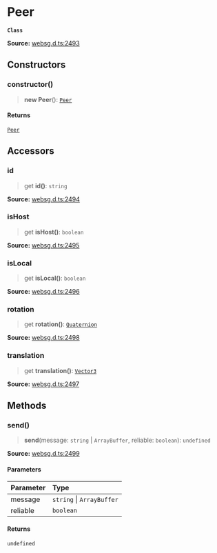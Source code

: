 # Peer

**`Class`**

**Source:** [websg.d.ts:2493](https://github.com/thirdroom/thirdroom/blob/4c397b03/packages/websg-types/types/websg.d.ts#L2493)

## Constructors

### constructor()

> **new Peer**(): [`Peer`](class.Peer.md)

#### Returns

[`Peer`](class.Peer.md)

## Accessors

### id

> get **id()**: `string`

**Source:** [websg.d.ts:2494](https://github.com/thirdroom/thirdroom/blob/4c397b03/packages/websg-types/types/websg.d.ts#L2494)

### isHost

> get **isHost()**: `boolean`

**Source:** [websg.d.ts:2495](https://github.com/thirdroom/thirdroom/blob/4c397b03/packages/websg-types/types/websg.d.ts#L2495)

### isLocal

> get **isLocal()**: `boolean`

**Source:** [websg.d.ts:2496](https://github.com/thirdroom/thirdroom/blob/4c397b03/packages/websg-types/types/websg.d.ts#L2496)

### rotation

> get **rotation()**: [`Quaternion`](../../namespace.WebSG/classes/class.Quaternion.md)

**Source:** [websg.d.ts:2498](https://github.com/thirdroom/thirdroom/blob/4c397b03/packages/websg-types/types/websg.d.ts#L2498)

### translation

> get **translation()**: [`Vector3`](../../namespace.WebSG/classes/class.Vector3.md)

**Source:** [websg.d.ts:2497](https://github.com/thirdroom/thirdroom/blob/4c397b03/packages/websg-types/types/websg.d.ts#L2497)

## Methods

### send()

> **send**(message: `string` \| `ArrayBuffer`, reliable: `boolean`): `undefined`

**Source:** [websg.d.ts:2499](https://github.com/thirdroom/thirdroom/blob/4c397b03/packages/websg-types/types/websg.d.ts#L2499)

#### Parameters

| Parameter | Type                      |
| :-------- | :------------------------ |
| message   | `string` \| `ArrayBuffer` |
| reliable  | `boolean`                 |

#### Returns

`undefined`
